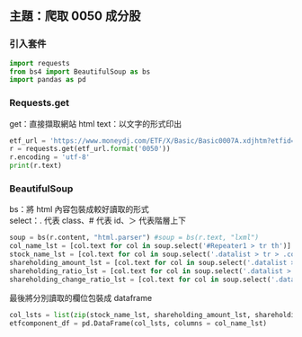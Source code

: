 ## 主題：爬取 0050 成分股
### 引入套件
```python
import requests
from bs4 import BeautifulSoup as bs
import pandas as pd
```
### Requests.get
get：直接擷取網站 html 
text：以文字的形式印出  
```python
etf_url = 'https://www.moneydj.com/ETF/X/Basic/Basic0007A.xdjhtm?etfid={}.TW'
r = requests.get(etf_url.format('0050'))
r.encoding = 'utf-8'
print(r.text)
```
### BeautifulSoup
bs：將 html 內容包裝成較好讀取的形式  
select：. 代表 class、# 代表 id、＞ 代表階層上下   
```python
soup = bs(r.content, "html.parser") #soup = bs(r.text, "lxml")
col_name_lst = [col.text for col in soup.select('#Repeater1 > tr th')]
stock_name_lst = [col.text for col in soup.select('.datalist > tr > .col05')] 
shareholding_amount_lst = [col.text for col in soup.select('.datalist > tr > .col06')]
shareholding_ratio_lst = [col.text for col in soup.select('.datalist > tr > .col07')]
shareholding_change_ratio_lst = [col.text for col in soup.select('.datalist > tr > .col08')]
```
最後將分別讀取的欄位包裝成 dataframe  
```python
col_lsts = list(zip(stock_name_lst, shareholding_amount_lst, shareholding_ratio_lst, shareholding_change_ratio_lst))
etfcomponent_df = pd.DataFrame(col_lsts, columns = col_name_lst) 
```
